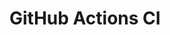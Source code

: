 # GitHub Actions CI















































































































































































































































































































































































































































































































































































































































































































































































































































































































































































































































































































































































































































































































































































































































































































































































































































































































































































































































































































































































































































































































































































































































































































































































































































































































































































































































































































































































































































































































































































































































































































































































































































































































































































































































































































































































































































































































































